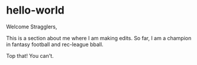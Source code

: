 # hello-world

Welcome Stragglers,

This is a section about me where I am making edits.
So far, I am a champion in fantasy football and rec-league bball.

Top that!
You can't.
